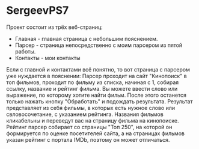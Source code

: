 # SergeevPS7

Проект состоит из трёх веб-страниц: 
  - Главная - главная страница с небольшим пояснением.
  - Парсер - страница непосредственно с моим парсером из пятой работы.
  - Контакты - мои контакты
  
Если с главной и контактами всё понятно, то вот страница с парсером уже нуждается в пояснении:
Парсер проходит на сайт "Кинопоиск" в топ фильмов, проходит по фильму из списка, начиная с 1, собирая ссылку, название и рейтинг фильма. Вы можете ввести слово или выражение, по которому хотите найти фильм. После этого останется только нажать кнопку "Обработать" и подождать результата. Результат представляет из себя фильмы, в которых есть нужное слово или свловосочетание, с указанием рейтинга. Названия фильмов кликабельны и переведут вас на страницу фильма на кинопоиске. Рейтинг парсер собирает со страницы "Топ 250", на которой он формируется по оценке посетителей сайта, а на страницах фильмов указан рейтинг с портала IMDb, поэтому он может отличаться.
